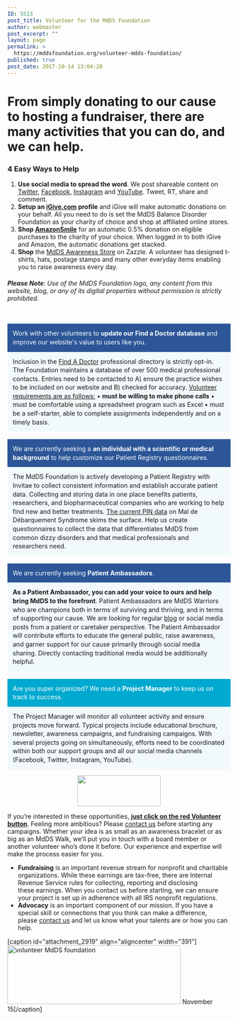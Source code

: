 ```yaml
---
ID: 5513
post_title: Volunteer for the MdDS Foundation
author: webmaster
post_excerpt: ""
layout: page
permalink: >
  https://mddsfoundation.org/volunteer-mdds-foundation/
published: true
post_date: 2017-10-14 13:04:20
---
```

<h1 class="entry-title">From simply donating to our cause to hosting a fundraiser, there are many activities that you can do, and we can help.</h1>
<h3>4 Easy Ways to Help</h3>
<ol>
 	<li><strong>Use social media to spread the word</strong>. We post shareable content on <a href="http://twitter.com/mddsfoundation" target="_blank" rel="noopener">Twitter</a>, <a href="https://www.facebook.com/mddsfoundation.org" target="_blank" rel="noopener">Facebook</a>, <a href="http://www.instagram.com/mddsfoundation">Instagram</a> and <a href="https://www.youtube.com/channel/UCr7mf6wo9yDlP4r8dnh4KLQ" target="_blank" rel="noopener">YouTube</a>. Tweet, RT, share and comment.</li>
 	<li><strong>Setup an <a href="http://www.igive.com/welcome/lp16/cr62a.cfm" target="_blank" rel="noopener">iGive.com</a> profile</strong> and iGive will make automatic donations on your behalf. All you need to do is set the MdDS Balance Disorder Foundation as your charity of choice and shop at affiliated online stores.</li>
 	<li><strong>Shop <a href="http://smile.amazon.com/ch/20-5953110" target="_blank" rel="noopener">AmazonSmile</a></strong> for an automatic 0.5% donation on eligible purchases to the charity of your choice. When logged in to both iGive and Amazon, the automatic donations get stacked.</li>
 	<li><strong>Shop</strong> the <a href="http://www.zazzle.com/mddsfoundation?rf=238617487973604920">MdDS Awareness Store</a> on Zazzle. A volunteer has designed t-shirts, hats, postage stamps and many other everyday items enabling you to raise awareness every day.</li>
</ol>
<h6><strong>Please Note</strong>: Use of the MdDS Foundation logo, any content from this website, blog, or any of its digital properties without permission is strictly prohibited.</h6>
&nbsp;
<div style="padding: 12px; background-color: #2c5697; line-height: 1.4; color: white;">Work with other volunteers to <strong>update our Find a Doctor database</strong> and improve our website's value to users like you.</div>
<div style="padding: 12px; background-color: #f1f9fa; line-height: 1.4;">Inclusion in the <a href="http://mddsfoundation.org/find-a-doctor/">Find A Doctor</a> professional directory is strictly opt-in. The Foundation maintains a database of over 500 medical professional contacts. Entries need to be contacted to A) ensure the practice wishes to be included on our website and B) checked for accuracy.
<span style="text-decoration: underline;">Volunteer requirements are as follows:</span>
• <strong>must be willing to make phone calls</strong>
• must be comfortable using a spreadsheet program such as Excel
• must be a self-starter, able to complete assignments independently and on a timely basis.</div>
&nbsp;
<div style="padding: 12px; background-color: #2c5697; line-height: 1.4; color: white;">We are currently seeking a <strong>an individual with a scientific or medical background</strong> to help customize our Patient Registry questionnaires.</div>
<div style="padding: 12px; background-color: #f1f9fa; line-height: 1.4;">The MdDS Foundation is actively developing a Patient Registry with Invitae to collect consistent information and establish accurate patient data. Collecting and storing data in one place benefits patients, researchers, and biopharmaceutical companies who are working to help find new and better treatments. <a href="http://bit.ly/MdDSpindata">The current PIN data</a> on Mal de Débarquement Syndrome skims the surface. Help us create questionnaires to collect the data that differentiates MdDS from common dizzy disorders and that medical professionals and researchers need.</div>
&nbsp;
<div style="padding: 12px; background-color: #2c5697; line-height: 1.4; color: white;">We are currently seeking <strong>Patient Ambassadors</strong>.</div>
<div style="padding: 12px; background-color: #f1f9fa; line-height: 1.4;"><strong>As a Patient Ambassador, you can add your voice to ours and help bring MdDS to the forefront</strong>. Patient Ambassadors are MdDS Warriors who are champions both in terms of surviving and thriving, and in terms of supporting our cause. We are looking for regular <a href="http://mddsfoundation.org/blog/">blog</a> or social media posts from a patient or caretaker perspective. The Patient Ambassador will contribute efforts to educate the general public, raise awareness, and garner support for our cause primarily through social media sharing. Directly contacting traditional media would be additionally helpful.</div>
&nbsp;
<div style="padding: 12px; background-color: #00a9cf; line-height: 1.4; color: white;">Are you super organized? We need a <strong>Project Manager</strong> to keep us on track to success.</div>
<div style="padding: 12px; background-color: #f1f9fa; line-height: 1.4;">The Project Manager will monitor all volunteer activity and ensure projects move forward. Typical projects include educational brochure, newsletter, awareness campaigns, and fundraising campaigns. With several projects going on simultaneously, efforts need to be coordinated within both our support groups and all our social media channels (Facebook, Twitter, Instagram, YouTube).</div>
<p class="alignnone" style="text-align: center;"><a class="aligncenter" href="mailto:connect@mddsfoundation.org"><img class="alignnone wp-image-5523" src="https://mddsfoundation.org/wp-content/uploads/2017/10/volunteer.svg" alt="" width="188" height="70" /></a></p>
If you’re interested in these opportunities, <a href="mailto:mddsfoundation@yahoo.com"><strong>just click on the red Volunteer button</strong></a>. Feeling more ambitious? Please <a href="mailto:connect@mddsfoundation.org">contact us</a> before starting any campaigns. Whether your idea is as small as an awareness bracelet or as big as an MdDS Walk, we’ll put you in touch with a board member or another volunteer who’s done it before. Our experience and expertise will make the process easier for you.
<ul>
 	<li><strong>Fundraising</strong> is an important revenue stream for nonprofit and charitable organizations. While these earnings are tax-free, there are Internal Revenue Service rules for collecting, reporting and disclosing these earnings. When you contact us before starting, we can ensure your project is set up in adherence with all IRS nonprofit regulations.</li>
 	<li><strong>Advocacy</strong> is an important component of our mission. If you have a special skill or connections that you think can make a difference, please <a href="mailto:mddsfoundation@yahoo.com">contact us</a> and let us know what your talents are or how you can help.</li>
</ul>
[caption id="attachment_2919" align="aligncenter" width="391"]<a href="http://npdlove.com/"><img class="wp-image-2919 size-full" src="https://mddsfoundation.files.wordpress.com/2014/09/npd-sig-hor-color.jpg" alt="volunteer MdDS foundation" width="391" height="133" /></a> November 15[/caption]